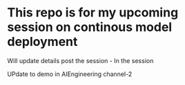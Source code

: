 # This repo is for my upcoming session on continous model deployment
Will update details post the session - In the session

UPdate to demo in AIEngineering channel-2
